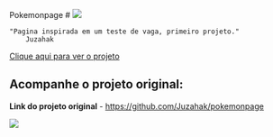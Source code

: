 Pokemonpage # <img src="https://emojis.slackmojis.com/emojis/images/1619172245/32756/charmander_shiny.gif?1619172245"/> 

    "Pagina inspirada em um teste de vaga, primeiro projeto."
        Juzahak


[Clique aqui para ver o projeto](https://dev-gustavo-henrique.github.io/pokemonpage/)


## Acompanhe o projeto original:
**Link do projeto original** - https://github.com/Juzahak/pokemonpage

<img src="https://emojis.slackmojis.com/emojis/images/1619286204/32837/dragon_wiggle.gif?1619286204"/>
